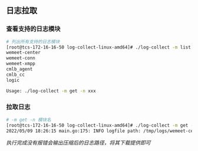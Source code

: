 ## 日志拉取

### 查看支持的日志模块



```bash
# 列出所有支持的日志模块
[root@tcs-172-16-16-50 log-collect-linux-amd64]# ./log-collect -m list
wemeet-center
wemeet-conn
wemeet-xmpp
cmlb_agent
cmlb_cc
logic

Usage: ./log-collect -m get -n xxx

```

### 拉取日志

```bash
# -m get -n 模块名
[root@tcs-172-16-16-50 log-collect-linux-amd64]# ./log-collect -m get -n wemeet-center
2022/05/09 18:26:15 main.go:175: INFO logfile path: /tmp/logs/wemeet-center.tar.gz
```

*执行完成没有报错会输出压缩后的日志路径，将其下载提供即可*
